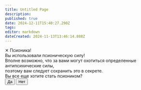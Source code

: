 ```yaml
---
title: Untitled Page
description: 
published: true
date: 2024-12-11T15:40:27.290Z
tags: 
editor: markdown
dateCreated: 2024-11-13T13:46:14.888Z
---
```


<div class="popup">
    <span class="close-button">✕</span> <span class="popup-title">Псионика!</span>
    <div class="popup-content">
        Вы использовали псионическую силу!<br>
        Вполне возможно, что за вами могут охотиться определенные антипсихические силы,<br>
        поэтому вам следует сохранить это в секрете.<br>
        Вы все еще хотите стать псиоником?
    </div>
    <div class="button-container">
        <button>Да</button>
        <button>Нет</button>
    </div>
</div>